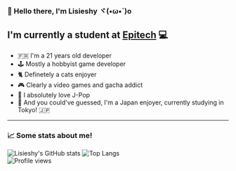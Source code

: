 ### 👋 Hello there, I'm Lisieshy ヾ(•ω•`)o

## I'm currently a student at [Epitech](https://epitech.eu) 💻

- 🇫🇷 I'm a 21 years old developer
- 🕹️ Mostly a hobbyist game developer
- 🐈 Definetely a cats enjoyer
- 🎮 Clearly a video games and gacha addict
- 🎵 I absolutely love J-Pop
- 🗾 And you could've guessed, I'm a Japan enjoyer, currently studying in Tokyo! 🇯🇵

---

### 📈 Some stats about me!

![Lisieshy's GitHub stats](https://github-readme-stats.vercel.app/api?username=Lisieshy&bg_color=30,e96443,904e95&title_color=fff&text_color=fff&include_all_commits=true&icon_color=fff&count_private=true&show_icons=true)
![Top Langs](https://github-readme-stats.vercel.app/api/top-langs/?username=Lisieshy&bg_color=30,e96443,904e95&title_color=fff&text_color=fff&langs_count=5&layout=compact)
<br/>
![Profile views](https://komarev.com/ghpvc/?username=Lisieshy&color=FD428D)

<!--
**Lisieshy/Lisieshy** is a ✨ _special_ ✨ repository because its `README.md` (this file) appears on your GitHub profile.

Here are some ideas to get you started:

- 🔭 I’m currently working on ...
- 🌱 I’m currently learning ...
- 👯 I’m looking to collaborate on ...
- 🤔 I’m looking for help with ...
- 💬 Ask me about ...
- 📫 How to reach me: ...
- 😄 Pronouns: ...
- ⚡ Fun fact: ...
-->
